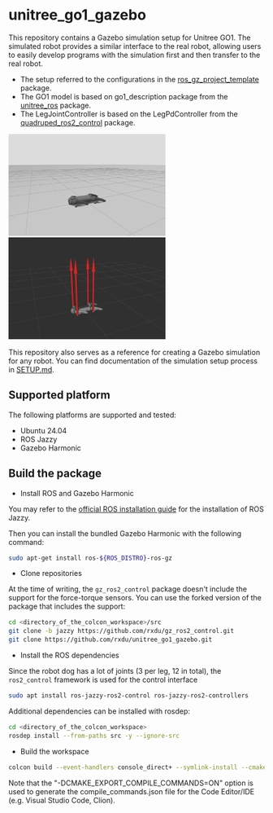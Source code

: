 # unitree_go1_gazebo

This repository contains a Gazebo simulation setup for Unitree GO1. The simulated robot provides a similar interface to
the real robot, allowing users to easily develop programs with the simulation first and then transfer to the real robot.

* The setup referred to the configurations in
  the [ros_gz_project_template](https://github.com/gazebosim/ros_gz_project_template) package.
* The GO1 model is based on go1_description package from
  the [unitree_ros](https://github.com/unitreerobotics/unitree_ros) package.
* The LegJointController is based on the LegPdController from
  the [quadruped_ros2_control](https://github.com/legubiao/quadruped_ros2_control) package.

<img src="docs/screenshots/go1_gazebo.png" height="200">
<img src="docs/screenshots/go1_ft_sensor.png" height="200">

This repository also serves as a reference for creating a Gazebo simulation for any robot. You can find
documentation of the simulation setup process in [SETUP.md](docs/SETUP.md).

## Supported platform

The following platforms are supported and tested:

* Ubuntu 24.04
* ROS Jazzy
* Gazebo Harmonic

## Build the package

* Install ROS and Gazebo Harmonic

You may refer to the [official ROS installation guide](https://docs.ros.org/en/jazzy/Installation.html) for the
installation of ROS Jazzy.

Then you can install the bundled Gazebo Harmonic with the following command:

```bash
sudo apt-get install ros-${ROS_DISTRO}-ros-gz
```

* Clone repositories

At the time of writing, the `gz_ros2_control` package doesn't include the support for the force-torque sensors. You can
use the forked version of the package that includes the support:

```bash
cd <directory_of_the_colcon_workspace>/src
git clone -b jazzy https://github.com/rxdu/gz_ros2_control.git
git clone https://github.com/rxdu/unitree_go1_gazebo.git
```

* Install the ROS dependencies

Since the robot dog has a lot of joints (3 per leg, 12 in total), the `ros2_control` framework is used for the control
interface

```bash
sudo apt install ros-jazzy-ros2-control ros-jazzy-ros2-controllers
```

Additional dependencies can be installed with rosdep:

```bash
cd <directory_of_the_colcon_workspace>
rosdep install --from-paths src -y --ignore-src
```

* Build the workspace

```bash
colcon build --event-handlers console_direct+ --symlink-install --cmake-args -DCMAKE_EXPORT_COMPILE_COMMANDS=ON -G Ninja
```

Note that the "-DCMAKE_EXPORT_COMPILE_COMMANDS=ON" option is used to generate the compile_commands.json file for the
Code Editor/IDE (e.g. Visual Studio Code, Clion).
